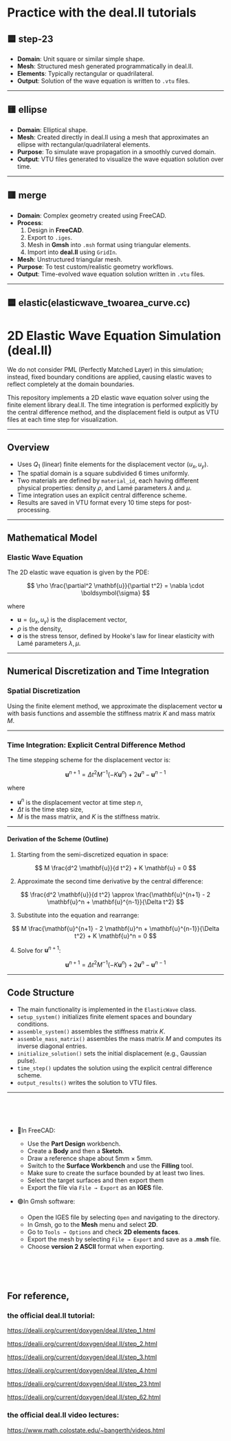 # Practice with the deal.II tutorials

## 🟦 **step-23**

- **Domain**: Unit square or similar simple shape.
- **Mesh**: Structured mesh generated programmatically in deal.II.
- **Elements**: Typically rectangular or quadrilateral.
- **Output**: Solution of the wave equation is written to `.vtu` files.

---

## 🟨 **ellipse**

- **Domain**: Elliptical shape.
- **Mesh**: Created directly in deal.II using a mesh that approximates an ellipse with rectangular/quadrilateral elements.
- **Purpose**: To simulate wave propagation in a smoothly curved domain.
- **Output**: VTU files generated to visualize the wave equation solution over time.

---

## 🟥 **merge**

- **Domain**: Complex geometry created using FreeCAD.
- **Process**:
  1. Design in **FreeCAD**.
  2. Export to `.iges`.
  3. Mesh in **Gmsh** into `.msh` format using triangular elements.
  4. Import into **deal.II** using `GridIn`.
- **Mesh**: Unstructured triangular mesh.
- **Purpose**: To test custom/realistic geometry workflows.
- **Output**: Time-evolved wave equation solution written in `.vtu` files.

---

## 🟦 **elastic(elasticwave_twoarea_curve.cc)**

# 2D Elastic Wave Equation Simulation (deal.II)

We do not consider PML (Perfectly Matched Layer) in this simulation; instead, fixed boundary conditions are applied, causing elastic waves to reflect completely at the domain boundaries.

This repository implements a 2D elastic wave equation solver using the finite element library deal.II.
The time integration is performed explicitly by the central difference method, and the displacement
field is output as VTU files at each time step for visualization.

---

## Overview

- Uses $Q_1$ (linear) finite elements for the displacement vector $(u_x, u_y)$.
- The spatial domain is a square subdivided 6 times uniformly.
- Two materials are defined by `material_id`, each having different physical properties:
  density $\rho$, and Lamé parameters $\lambda$ and $\mu$.
- Time integration uses an explicit central difference scheme.
- Results are saved in VTU format every 10 time steps for post-processing.

---

## Mathematical Model

### Elastic Wave Equation

The 2D elastic wave equation is given by the PDE:

$$
\rho \frac{\partial^2 \mathbf{u}}{\partial t^2} = \nabla \cdot \boldsymbol{\sigma}
$$

where

- $\mathbf{u} = (u_x, u_y)$ is the displacement vector,
- $\rho$ is the density,
- $\boldsymbol{\sigma}$ is the stress tensor, defined by Hooke's law for linear elasticity with Lamé parameters $\lambda, \mu$.

---

## Numerical Discretization and Time Integration

### Spatial Discretization

Using the finite element method, we approximate the displacement vector $\mathbf{u}$
with basis functions and assemble the stiffness matrix $K$ and mass matrix $M$.

---

### Time Integration: Explicit Central Difference Method

The time stepping scheme for the displacement vector is:

$$
\mathbf{u}^{n+1} = \Delta t^2 M^{-1} (-K \mathbf{u}^n) + 2 \mathbf{u}^n - \mathbf{u}^{n-1}
$$

where

- $\mathbf{u}^n$ is the displacement vector at time step $n$,
- $\Delta t$ is the time step size,
- $M$ is the mass matrix, and $K$ is the stiffness matrix.

---

#### Derivation of the Scheme (Outline)

1. Starting from the semi-discretized equation in space:

$$
M \frac{d^2 \mathbf{u}}{d t^2} + K \mathbf{u} = 0
$$

2. Approximate the second time derivative by the central difference:

$$
\frac{d^2 \mathbf{u}}{d t^2} \approx \frac{\mathbf{u}^{n+1} - 2 \mathbf{u}^n + \mathbf{u}^{n-1}}{\Delta t^2}
$$

3. Substitute into the equation and rearrange:

$$
M \frac{\mathbf{u}^{n+1} - 2 \mathbf{u}^n + \mathbf{u}^{n-1}}{\Delta t^2} + K \mathbf{u}^n = 0
$$

4. Solve for $\mathbf{u}^{n+1}$:

$$
\mathbf{u}^{n+1} = \Delta t^2 M^{-1} (-K \mathbf{u}^n) + 2 \mathbf{u}^n - \mathbf{u}^{n-1}
$$

---

## Code Structure

- The main functionality is implemented in the `ElasticWave` class.
- `setup_system()` initializes finite element spaces and boundary conditions.
- `assemble_system()` assembles the stiffness matrix $K$.
- `assemble_mass_matrix()` assembles the mass matrix $M$ and computes its inverse diagonal entries.
- `initialize_solution()` sets the initial displacement (e.g., Gaussian pulse).
- `time_step()` updates the solution using the explicit central difference scheme.
- `output_results()` writes the solution to VTU files.


---


<br>  
<br>  
<br>  

- 🔵In FreeCAD:
  - Use the **Part Design** workbench.
  - Create a **Body** and then a **Sketch**.
  - Draw a reference shape about 5mm × 5mm.
  - Switch to the **Surface Workbench** and use the **Filling** tool.
  - Make sure to create the surface bounded by at least two lines.
  - Select the target surfaces and then export them
  - Export the file via `File → Export` as an **IGES** file.

- 🟢In Gmsh software:
  - Open the IGES file by selecting `Open` and navigating to the directory.
  - In Gmsh, go to the **Mesh** menu and select **2D**.
  - Go to `Tools → Options` and check **2D elements faces**.
  - Export the mesh by selecting `File → Export` and save as a **.msh** file.
  - Choose **version 2 ASCII** format when exporting.

<br>  
<br>  
<br>  

## For reference, 

### the official deal.II tutorial:  

https://dealii.org/current/doxygen/deal.II/step_1.html

https://dealii.org/current/doxygen/deal.II/step_2.html

https://dealii.org/current/doxygen/deal.II/step_3.html

https://dealii.org/current/doxygen/deal.II/step_4.html

https://dealii.org/current/doxygen/deal.II/step_23.html

https://dealii.org/current/doxygen/deal.II/step_62.html

### the official deal.II video lectures:

https://www.math.colostate.edu/~bangerth/videos.html

